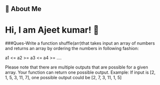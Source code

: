 ## 🚀 About Me

# Hi, I am Ajeet kumar! 👋

###Ques-Write a function shuffle(arr)that takes input an array of numbers and returns an array by ordering the numbers in following fashion:

a1 <= a2 >= a3 <= a4 >= ....

Please note that there are multiple outputs that are possible for a given array. Your function can return one possible output. Example: If input is [2, 1, 5, 3, 11, 7], one possible output could be [2, 7, 3, 11, 1, 5]
